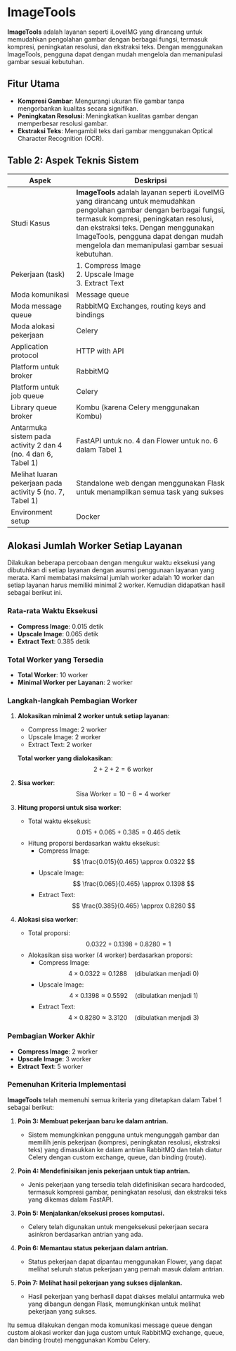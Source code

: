 # ImageTools

**ImageTools** adalah layanan seperti iLoveIMG yang dirancang untuk memudahkan pengolahan gambar dengan berbagai fungsi, termasuk kompresi, peningkatan resolusi, dan ekstraksi teks. Dengan menggunakan ImageTools, pengguna dapat dengan mudah mengelola dan memanipulasi gambar sesuai kebutuhan.

## Fitur Utama

- **Kompresi Gambar**: Mengurangi ukuran file gambar tanpa mengorbankan kualitas secara signifikan.
- **Peningkatan Resolusi**: Meningkatkan kualitas gambar dengan memperbesar resolusi gambar.
- **Ekstraksi Teks**: Mengambil teks dari gambar menggunakan Optical Character Recognition (OCR).

## Table 2: Aspek Teknis Sistem

| Aspek                                                         | Deskripsi                                                                                                                                                                                                                                                                                                    |
|---------------------------------------------------------------|--------------------------------------------------------------------------------------------------------------------------------------------------------------------------------------------------------------------------------------------------------------------------------------------------------------|
| Studi Kasus                                                   | **ImageTools** adalah layanan seperti iLoveIMG yang dirancang untuk memudahkan pengolahan gambar dengan berbagai fungsi, termasuk kompresi, peningkatan resolusi, dan ekstraksi teks. Dengan menggunakan ImageTools, pengguna dapat dengan mudah mengelola dan memanipulasi gambar sesuai kebutuhan. |
| Pekerjaan (task)                                              | 1. Compress Image  <br> 2. Upscale Image  <br> 3. Extract Text                                                                                                                                                                                                                                               |
| Moda komunikasi                                               | Message queue                                                                                                                                                                                                                                                                                                |
| Moda message queue                                            | RabbitMQ Exchanges, routing keys and bindings                                                                                                                                                                                                                                                                |
| Moda alokasi pekerjaan                                        | Celery                                                                                                                                                                                                                                                                                                       |
| Application protocol                                          | HTTP with API                                                                                                                                                                                                                                                                                                |
| Platform untuk broker                                         | RabbitMQ                                                                                                                                                                                                                                                                                                     |
| Platform untuk job queue                                      | Celery                                                                                                                                                                                                                                                                                                       |
| Library queue broker                                          | Kombu (karena Celery menggunakan Kombu)                                                                                                                                                                                                                                                                      |
| Antarmuka sistem pada activity 2 dan 4 (no. 4 dan 6, Tabel 1) | FastAPI untuk no. 4 dan Flower untuk no. 6 dalam Tabel 1                                                                                                                                                                                                                                                     |
| Melihat luaran pekerjaan pada activity 5 (no. 7, Tabel 1)                     | Standalone web dengan menggunakan Flask untuk menampilkan semua task yang sukses                                                                                                                                                                                                                             |
| Environment setup                                             | Docker                                                                                                                                                                                                                                                                                                       |


## Alokasi Jumlah Worker Setiap Layanan

Dilakukan beberapa percobaan dengan mengukur waktu eksekusi yang dibutuhkan di setiap layanan dengan asumsi penggunaan layanan yang merata. Kami membatasi maksimal jumlah worker adalah 10 worker dan setiap layanan harus memiliki minimal 2 worker. Kemudian didapatkan hasil sebagai berikut ini.

### Rata-rata Waktu Eksekusi
- **Compress Image**: 0.015 detik
- **Upscale Image**: 0.065 detik
- **Extract Text**: 0.385 detik

### Total Worker yang Tersedia
- **Total Worker**: 10 worker
- **Minimal Worker per Layanan**: 2 worker

### Langkah-langkah Pembagian Worker

1. **Alokasikan minimal 2 worker untuk setiap layanan**:
   - Compress Image: 2 worker
   - Upscale Image: 2 worker
   - Extract Text: 2 worker

   **Total worker yang dialokasikan**: 
   $$
   2 + 2 + 2 = 6 \text{ worker}
   $$

2. **Sisa worker**: 
   $$
   \text{Sisa Worker} = 10 - 6 = 4 \text{ worker}
   $$

3. **Hitung proporsi untuk sisa worker**:
   - Total waktu eksekusi: 
   $$
   0.015 + 0.065 + 0.385 = 0.465 \text{ detik}
   $$
   - Hitung proporsi berdasarkan waktu eksekusi:
     - Compress Image: 
     $$
     \frac{0.015}{0.465} \approx 0.0322
     $$
     - Upscale Image: 
     $$
     \frac{0.065}{0.465} \approx 0.1398
     $$
     - Extract Text: 
     $$
     \frac{0.385}{0.465} \approx 0.8280
     $$

4. **Alokasi sisa worker**:
   - Total proporsi: 
   $$
   0.0322 + 0.1398 + 0.8280 = 1
   $$
   - Alokasikan sisa worker (4 worker) berdasarkan proporsi:
     - Compress Image: 
     $$
     4 \times 0.0322 \approx 0.1288 \quad (\text{dibulatkan menjadi } 0)
     $$
     - Upscale Image: 
     $$
     4 \times 0.1398 \approx 0.5592 \quad (\text{dibulatkan menjadi } 1)
     $$
     - Extract Text: 
     $$
     4 \times 0.8280 \approx 3.3120 \quad (\text{dibulatkan menjadi } 3)
     $$

### Pembagian Worker Akhir
- **Compress Image**: 2 worker
- **Upscale Image**: 3 worker
- **Extract Text**: 5 worker

### Pemenuhan Kriteria Implementasi

**ImageTools** telah memenuhi semua kriteria yang ditetapkan dalam Tabel 1 sebagai berikut:

1. **Poin 3: Membuat pekerjaan baru ke dalam antrian.**
   - Sistem memungkinkan pengguna untuk mengunggah gambar dan memilih jenis pekerjaan (kompresi, peningkatan resolusi, ekstraksi teks) yang dimasukkan ke dalam antrian RabbitMQ dan telah diatur Celery dengan custom exchange, queue, dan binding (route).

2. **Poin 4: Mendefinisikan jenis pekerjaan untuk tiap antrian.**
   - Jenis pekerjaan yang tersedia telah didefinisikan secara hardcoded, termasuk kompresi gambar, peningkatan resolusi, dan ekstraksi teks yang dikemas dalam FastAPI.

3. **Poin 5: Menjalankan/eksekusi proses komputasi.**
   - Celery telah digunakan untuk mengeksekusi pekerjaan secara asinkron berdasarkan antrian yang ada.

4. **Poin 6: Memantau status pekerjaan dalam antrian.**
   - Status pekerjaan dapat dipantau menggunakan Flower, yang dapat melihat seluruh status pekerjaan yang pernah masuk dalam antrian.

5. **Poin 7: Melihat hasil pekerjaan yang sukses dijalankan.**
   - Hasil pekerjaan yang berhasil dapat diakses melalui antarmuka web yang dibangun dengan Flask, memungkinkan untuk melihat pekerjaan yang sukses.

Itu semua dilakukan dengan moda komunikasi message queue dengan custom alokasi worker dan juga custom untuk RabbitMQ exchange, queue, dan binding (route) menggunakan Kombu Celery.